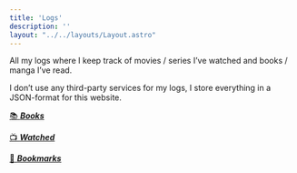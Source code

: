 ```yaml
---
title: 'Logs'
description: ''
layout: "../../layouts/Layout.astro"
---
```

All my logs where I keep track of movies / series I’ve watched and books / manga I’ve read.

I don’t use any third-party services for my logs, I store everything in a JSON-format for this website.

[📚 ***Books***](/logs/books)

[📺 ***Watched***](/logs/watched)

[🔖 ***Bookmarks***](/logs/bookmarks)
